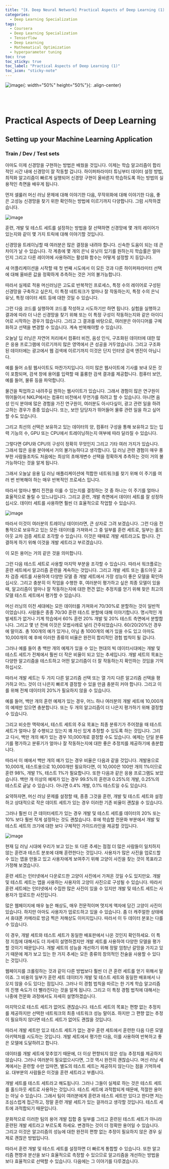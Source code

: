 ```yaml
---
title: "[Ⅱ. Deep Neural Network] Practical Aspects of Deep Learning (1)"
categories:
  - Deep Learning Specialization
tags:
  - Coursera
  - Deep Learning Specialization
  - Tensorflow
  - Deep Learning
  - Mathematical Optimization
  - hyperparameter tuning
toc: true
toc_sticky: true
toc_label: "Practical Aspects of Deep Learning (1)"
toc_icon: "sticky-note"
---
```


![image](https://user-images.githubusercontent.com/55765292/177095282-038ee3ed-f543-4793-9eff-f2d5ac239f36.png){: width="50%" height="50%"}{: .align-center}

<br><br>

# Practical Aspects of Deep Learning

## Setting up your Machine Learning Application

### Train / Dev / Test sets
아마도 이제 신경망을 구현하는 방법은 배웠을 것입니다. 이제는 학습 알고리즘이 합리적인 시간 내에 신경망이 잘 작동할 겁니다. 하이퍼파라미터 튜닝부터 데이터 설정 방법, 최적화 알고리즘이 빠르게 실행되어 신경망 구현이 올바른지 학습하도록 하는 방법의 실용적인 측면을 배우게 됩니다.

먼저 셀룰러 머신 러닝 문제에 대해 이야기한 다음, 무작위화에 대해 이야기한 다음, 좋은 고성능 신경망을 찾기 위한 확인하는 방법에 이르기까지 다양합니다. 그럼 시작하겠습니다.

![image](https://user-images.githubusercontent.com/55765292/177110689-cb6ea89c-50bd-431e-ad14-40d11aaaa2d0.png)

훈련, 개발 및 테스트 세트를 설정하는 방법을 잘 선택하면 신경망에 몇 개의 레이어가 있는지와 같이 몇 가지 트릭에 대해 이야기할 것입니다.

신경망을 트레이닝할 때 여러분은 많은 결정을 내려야 합니다. 신속한 도움이 되는 데 큰 차이가 날 수 있습니다. 각 계층에 몇 개의 은닉 유닛이 있기를 원하는지 학습률은 얼마인지 그리고 다른 레이어에 사용하려는 활성화 함수는 어떻게 설정할 지 등입니다.

새 어플리케이션을 시작할 때 첫 번째 시도에서 이 모든 것과 다른 하이퍼파라미터 선택에 대해 올바른 값을 정확하게 추측하는 것은 거의 불가능합니다.

따라서 실제로 적용 머신러닝은 고도로 반복적인 프로세스, 특정 수의 레이어로 구성된 신경망을 구축하고 싶은지, 이 특정 네트워크가 얼마나 잘 작동하는지, 특정 수의 은닉 유닛, 특정 데이터 세트 등에 대한 것일 수 있습니다.

그런 다음 코드를 실행하여 코드를 작성하고 시도하기만 하면 됩니다. 실험을 실행하고 결과에 따라 더 나은 신경망을 찾기 위해 또는 이 특정 구성이 작동하는지와 같은 아이디어로 시작하는 경우가 많습니다. 그리고 그 결과를 바탕으로, 여러분은 아이디어를 구체화하고 선택을 변경할 수 있습니다. 계속 반복해야할 수 있습니다.

오늘날 딥 러닝은 자연어 처리에서 컴퓨터 비전, 음성 인식, 구조화된 데이터에 대한 많은 응용 프로그램에 이르기까지 많은 영역에서 큰 성공을 거두었습니다. 그리고 구조화된 데이터에는 광고에서 웹 검색에 이르기까지 이것은 단지 인터넷 검색 엔진이 아닙니다.

예를 들어 쇼핑 웹사이트도 마찬가지입니다. 이미 많은 웹사이트에 기사를 보내 모든 것이 포함되며, 검색 창에 용어를 입력할 때 훌륭한 검색 결과를 제공합니다. 컴퓨터 보안, 예를 들어, 물류 등을 파악합니다.

물건을 픽업하고 내려주길 원하는 웹사이트가 있습니다. 그래서 경험이 많은 연구원이 뛰어들어서 NKLP에서는 컴퓨터 비전에서 무언가를 하려고 할 수 있습니다. 아니면 음성 인식 분야에 많은 경험을 가진 연구원이, 여러분도 아시다싶이, 광고 관련 일을 하려고하는 경우가 종종 있습니다. 또는, 보안 담당자가 뛰어들어 물류 관련 일을 하고 싶어할 수도 있습니다.

그리고 최선의 선택은 보유하고 있는 데이터의 양, 컴퓨터 구성을 통해 보유하고 있는 입력 기능의 수, GPU 또는 CPU에서 트레이닝하는지 여부에 따라 달라질 수 있습니다.

그렇다면 GPU와 CPU의 구성이 정확히 무엇인지 그리고 기타 여러 가지가 있습니다. 그래서 많은 응용 분야에서 거의 불가능하다고 생각합니다. 딥 러닝 관련 경험이 매우 풍부한 사람들조차도 처음에는 최상의 초매개변수 선택을 정확하게 추측하는 것이 거의 불가능하다는 것을 알게 됩니다.

그래서 오늘날 응용 딥 러닝 애플리케이션에 적합한 네트워크를 찾기 위해 이 주기를 여러 번 반복해야 하는 매우 반복적인 프로세스 입니다.

따라서 얼마나 빨리 진전을 이룰 수 있는지를 결정하는 것 중 하나는 이 주기를 얼마나 효율적으로 돌릴 수 있느냐입니다. 그리고 훈련, 개발 측면에서 데이터 세트를 잘 성정하십시오. 데이터 세트를 사용하면 훨씬 더 효율적으로 작업할 수 있습니다.

![image](https://user-images.githubusercontent.com/55765292/177110728-450c5c38-1536-4379-bfeb-8a3b6fdb964a.png)

따라서 이것이 여러분의 트레이닝 데이터라면, 큰 상자로 그려 보겠습니다. 그런 다음 전통적으로 보유하고 있는 모든 데이터를 가져와서  그 중 일부를 훈련 세트로, 일부는 홀드아웃 교차 검증 세트로 조각할 수 있습니다. 이것은 때때로 개발 세트라고도 합니다. 간결하게 하기 위해 이것을 개발 세트라고 부르겠습니다.

이 모든 용어는 거의 같은 것을 의미합니다.

그런 다음 테스트 세트로 사용할 마지막 부분을 조각할 수 있습니다. 따라서 워크플로는 훈련 세트에서 알고리즘 훈련을 계속하는 것입니다. 그리고 개발 세트 또는 홀드아웃 교차 검증 세트를 사용하여 다양한 모델 중 개발 세트에서 가장 성능이 좋은 모델을 확인하십시오. 그리고 충분히 이 작업을 수행한 후, 여러분이 평가하고 싶은 최종 모델이 있을 때, 알고리즘이 얼마나 잘 작동하는지에 대한 편견 없는 추정치를 얻기 위해 찾은 최고의 모델 테스트 세트에서 평가할 수 있습니다.

머신 러닝의 이전 세대에는 모든 데이터를 가져와서 70/30%로 분할하는 것이 일반적이었습니다. 사람들은 종종 70/30 훈련 테스트 분할에 대해 이야기합니다. 명시적인 개발세트가 없거나 기계 학습에서 60% 훈련 20% 개발 및 20% 테스트 측면에서 분할합니다. 그리고 몇 년 전에 이것은 모법사례로 널리 간주되었습니다. 60/20/20%인 경우에 말이죠. 총 100개의 예가 있거나, 아님 총 1000개의 예가 있을 수도 있고 아마도 10,000개의 예 후에 이러한 종류의 비율은 완전히 합리적인 경험 법칙이 될 겁니다.

그러나 예를 들어 총 백만 개의 예제가 있을 수 있는 현대의 빅 데이터시대에는 개발 및 테스트 세트가 전체에서 훨씬 더 작은 비율이 되고 있는 추세입니다. 개발 세트의 목표는 다양한 알고리즘을 테스트하고 어떤 알고리즘이 더 잘 작동하는지 확인하는 것임을 기억하십시오.

따라서 개발 세트는 두 가지 다른 알고리즘 선택 또는 열 가지 다른 알고리즘 선택을 평가하고 어느 것이 더 나은지 빠르게 결정할 수 있을 만큼 충분히 커야 합니다. 그리고 이를 위해 전체 데이터의 20%가 필요하지 않을 수 있습니다.

예를 들어, 백만 개의 훈련 예제가 있는 경우, 어느 하나 여러분의 개발 세트에 10,000개의 예제만 있으면 충분합니다. 또는 두 개의 알고리즘이 더 나은지 평가하기 위해 결정할 수 있습니다.

그리고 비슷한 맥락에서, 테스트 세트의 주요 목표는 최종 분류기가 주어졌을 때 테스트 세트가 얼마나 잘 수행되고 있는지 꽤 자신 있게 추정할 수 있도록 하는 것입니다. 그리고 다시, 백만 개의 예가 있는 경우 10,000개로 결정할 수도 있습니다. 예제는 단일 분류기를 평가하고 분류기가 얼마나 잘 작동하는지에 대한 좋은 추정치를 제공하기에 충분합니다.

따라서 이 예에서 백만 개의 예가 있는 경우 비율은 다음과 같을 것입니다. 개발용으로 10,000개, 테스트용으로 10,000개만 필요하다면, 이 10,000은 100만 개의 1%이므로 훈련 98%, 개발 1%, 테스트 1%가 필요합니다. 또한 다음과 같은 응용 프로그램도 보았습니다. 백만 개 이상의 예제가 있는 경우 99.5%의 훈련과 0.25%의 개발, 0.25%의 테스트로 긑날 수 있습니다. 아니면 0.4% 개발, 0.1% 테스트일 수도 있습니다.

요약하자면, 머신 러닝 문제를 설정할 때, 종종 그것을 훈련, 개발 및 테스트 세트와 설정하고 상대적으로 작은 데이트 세트가 있는 경우 이러한 기존 비율이 괜찮을 수 있습니다.

그러나 훨씬 더 큰 데이터세트가 있는 경우 개발 및 테스트 세트를 데이터의 20% 또는 10% 보다 훨씬 작게 설정하는 것도 괜찮습니다. 후에 학습할 전문화 부분에서 개발 및 테스트 세트의 크기에 대한 보다 구체적인 가이드라인을 제공할 것입니다.

![image](https://user-images.githubusercontent.com/55765292/177116304-62375952-7721-4ea3-9a29-671782f2eb01.png)

현재 딥 러닝 시대에 우리가 보고 있는 또 다른 추세는 점점 더 많은 사람들이 일치하지 않는 훈련과 테스트 분포에 대해 훈련한다는 것입니다. 사용자가 많은 사진을 업로드할 수 있는 앱을 만들고 있고 사용자에게 보여주기 위해 고양이 사진을 찾는 것이 목표라고 가정해 보겠습니다.

훈련 세트는 인터넷에서 다운로드한 고양이 사진에서 가져온 것일 수도 있지만요. 개발 및 테스트 세트는 앱을 사용하는 사용자의 고양이 사진으로 구성될 수 있습니다. 따라서 훈련 세트에는 인터넷에서 수집한 많은 사진이 있을 수 있지만 개발 및 테스트 세트는 사용자가 업로드한 사진입니다.

많은 웹페이지에 매우 높은 해상도, 매우 전문적이며 멋지게 액자에 담긴 고양이 사진이 있습니다. 하지만 아마도 사용자가 업로드하고 있을 수 있습니다. 좀 더 캐주얼한 상태에서 휴대폰 카메라로 방금 찍은 저해상도 이미지입니다. 따라서 이 두 데이터 분포는 다를 수 있습니다.

이 경우, 개발 세트와 테스트 세트가 동일한 배포판에서 나온 것인지 확인하세요. 이 특정 지침에 대해서도 더 자세히 설명하겠지만 개발 세트를 사용하여 다양한 모델을 평가할 것이기 때문입니다. 개발 세트의 성능을 개선하기 위해 정말 엄청난 갈망을 가지고 있기 때문에 제가 보고 있는 한 가지 추세는 모든 종류의 창의적인 전술을 사용할 수 있다는 것입니다.

웹페이지를 크롤링하는 것과 같이 다른 방법보다 훨씬 더 큰 훈련 세트를 얻기 위해서 말이죠. 그 비용의 일부가 훈련 세트 데이터가 개발 및 테스트 세트와 동일한 배포에서 나오지 않을 수도 있다는 점입니다. 그러나 이 경험 법칙을 따르는 한 기계 학습 알고리즘의 진행 속도가 더 빨라진다는 것을 알게 됩니다. 그리고 이 특정 경험 법칙에 대해서는 나중에 전문화 과정에서도 자세히 설명하겠습니다.


마지막으로 테스트 세트가 없어도 괜찮습니다. 테스트 세트의 목표는 편향 없는 추정치를 제공하지만 선택한 네트워크의 최종 네트워크 성능 말이죠. 하지만 그 편향 없는 추정이 필요하지 않다면 테스트 세트가 없어도 괜찮을 것입니다.

따라서 개발 세트만 있고 테스트 세트가 없는 경우 훈련 세트에서 훈련한 다음 다른 모델 아키텍처를 시도하는 것입니다. 개발 세트에서 평가한 다음, 이를 사용하여 반복하고 좋은 모델에 도달하려고 합니다.

데이터를 개발 세트에 맞추었기 때문에, 더 이상 편향되지 않은 성능 추정치를 제공하지 않습니다. 그러나 여러분이 필요없으시다면, 그것 역시 완전히 괜찮습니다. 머신 러닝 세계에서는 훈련할 수만 있따면, 별도의 테스트 세트는 제공하지 않는다는 점을 기억하세요. 대부분의 사람들은 이것을 훈련 세트라고 부릅니다.

개발 세트를 테스트 세트라고 해도됩니다. 그러나 그들이 실제로 하는 것은 테스트 세트를 홀드아웃 세트로 사용하는 것입니다. 테스트 세트에 과적합되게 때문에, 적절한 용어는 아닐 수 있습니다. 그래서 팀이 여러분에게 훈련과 테스트 세트만 있다고 한다면 저는 조심스럽게 접근하고, 정말 훈련 개발 세트가 있는 걸까라고 생각할 것입니다. 테스트 세트에 과적합되기 때문입니다.

문화적으로 이러한 팀의 용어 개발 집합 중 일부를 그리고 훈련된 테스트 세트가 아니라 훈련된 개발 세트라고 부르도록 하세요. 변경하는 것이 더 정확한 용어일 수 있습니다. 그리고 이것은 알고리즘의 성능에 대한 완전히 편향 없는 추정이 필요하지 않은 경우 실제로 괜찮은 방법입니다.

따라서 훈련 개발 및 테스트 세트를 설정하면 더 빠르게 통합할 수 있습니다. 또한 알고리즘 편향과 분산을 보다 효율적으로 측정할 수 있으므로 알고리즘을 개선하는 방법을 보다 효율적으로 선택할 수 있습니다. 다음에는 그 이야기를 다루겠습니다.

